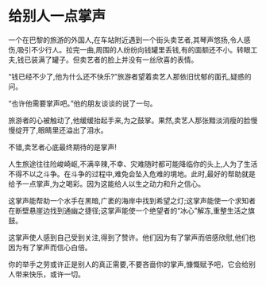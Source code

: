 # 给别人一点掌声

一个在巴黎的旅游的外国人,在车站附近遇到一个街头卖艺者,其琴声悠扬,令人感伤,吸引不少行人。拉完一曲,周围的人纷纷向钱罐里丢钱,有的面额还不小。转眼工夫,钱已装满了罐子。但卖艺者的脸上并没有一丝欣喜的表情。 

“钱已经不少了,他为什么还不快乐?”旅游者望着卖艺人那依旧忧郁的面孔,疑惑的问。 

“也许他需要掌声吧。”他的朋友谈谈的说了一句。 

旅游者的心被触动了,他缓缓抬起手来,为之鼓掌。果然,卖艺人那张黯淡消瘦的脸慢慢绽开了,眼睛里还溢出了泪水。 

不错,卖艺者心底最终期待的是掌声! 

人生旅途往往险峻崎岖,不满辛辣,不幸、灾难随时都可能降临你的头上,人为了生活不得不以之斗争。在斗争的过程中,难免会坠入危难的境地。此时,最好的帮助就是给予一点掌声,为之喝彩。因为这能给人以生之动力和升之信心。 

这掌声能帮助一个水手在黑暗,广袤的海岸中找到希望之灯;这掌声能使一个求知者在断壁悬崖边找到通幽之捷径;这掌声能使一个绝望者的“冰心”解冻,重整生活之旗鼓。 

这掌声使人感到自己受到关注,得到了赞许。他们因为有了掌声而倍感欣慰,他们也因为有了掌声而信心白倍。 

你的举手之劳或许正是别人的真正需要,不要吝啬你的掌声,慷慨赋予吧，它会给别人带来快乐，或许一切。
 
